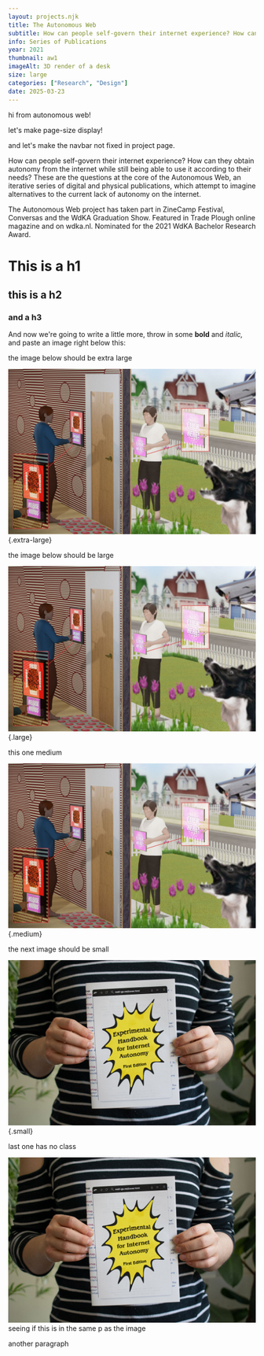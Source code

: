 ```yaml
---
layout: projects.njk
title: The Autonomous Web
subtitle: How can people self-govern their internet experience? How can they obtain autonomy from the internet while still being able to use it according to their needs?
info: Series of Publications
year: 2021
thumbnail: aw1
imageAlt: 3D render of a desk
size: large
categories: ["Research", "Design"]
date: 2025-03-23
---
```


hi from autonomous web!

let's make page-size display!

and let's make the navbar not fixed in project page.

How can people self-govern their internet experience? How can they obtain autonomy from the internet while still being able to use it according to their needs?
These are the questions at the core of the Autonomous Web, an iterative series of digital and physical publications, which attempt to imagine alternatives to the current lack of autonomy on the internet.

The Autonomous Web project has taken part in ZineCamp Festival, Conversas and the WdKA Graduation Show.
Featured in Trade Plough online magazine and on wdka.nl.
Nominated for the 2021 WdKA Bachelor Research Award. 

# This is a h1

## this is a h2

### and a h3

And now we're going to write a little more, throw in some **bold** and *italic,* and paste an image right below this:

the image below should be extra large 

![alt text](assets/aw2.jpg){.extra-large}

the image below should be large 

![alt text](assets/aw2.jpg){.large}

this one medium

![alt text](assets/aw2.jpg){.medium}

the next image should be small

![alt text](assets/aw5.jpg){.small}

last one has no class 

![alt text](assets/aw5.jpg)
seeing if this is in the same p as the image

another paragraph
